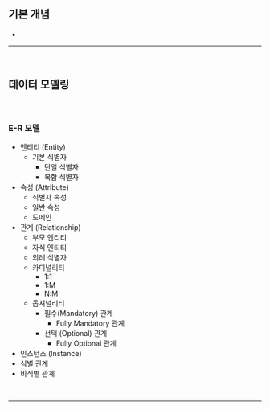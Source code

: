 ## 기본 개념
> 
* 

<hr>
<br>
    
## 데이터 모델링
####

<br>

### E-R 모델
* 엔티티 (Entity)
  * 기본 식별자
    * 단일 식별자
    * 복합 식별자
* 속성 (Attribute)
  * 식별자 속성
  * 일반 속성
  * 도메인
* 관계 (Relationship)
  * 부모 엔티티
  * 자식 엔티티
  * 외례 식별자
  * 카디널리티
    * 1:1
    * 1:M
    * N:M
  * 옵셔널리티
    * 필수(Mandatory) 관계
      * Fully Mandatory 관계
    * 선택 (Optional) 관계
      * Fully Optional 관계
* 인스턴스 (Instance)
* 식별 관계
* 비식별 관계

<br>
<hr>
<br>
